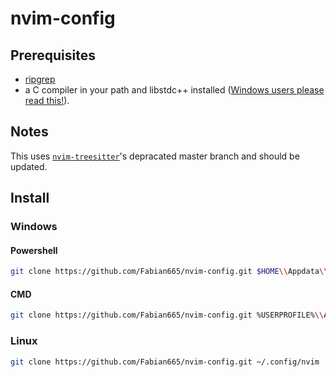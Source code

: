 # nvim-config

## Prerequisites

- [ripgrep](https://github.com/BurntSushi/ripgrep?tab=readme-ov-file#installation)
- a C compiler in your path and libstdc++ installed ([Windows users please read this!](https://github.com/nvim-treesitter/nvim-treesitter/wiki/Windows-support)).

## Notes

This uses [`nvim-treesitter`](https://github.com/nvim-treesitter/nvim-treesitter)'s depracated master branch and should be updated.

## Install

### Windows

#### Powershell

```sh
git clone https://github.com/Fabian665/nvim-config.git $HOME\\Appdata\\Local\\nvim
```

#### CMD

```sh
git clone https://github.com/Fabian665/nvim-config.git %USERPROFILE%\\Appdata\\Local\\nvim
```

### Linux

```sh
git clone https://github.com/Fabian665/nvim-config.git ~/.config/nvim
```

